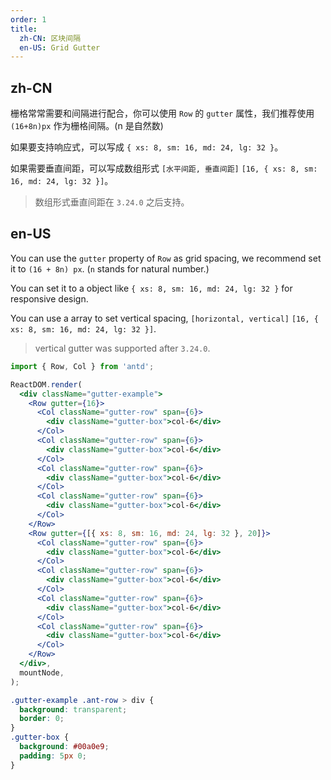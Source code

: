 ```yaml
---
order: 1
title:
  zh-CN: 区块间隔
  en-US: Grid Gutter
---
```


## zh-CN

栅格常常需要和间隔进行配合，你可以使用 `Row` 的 `gutter` 属性，我们推荐使用 `(16+8n)px` 作为栅格间隔。(n 是自然数)

如果要支持响应式，可以写成 `{ xs: 8, sm: 16, md: 24, lg: 32 }`。

如果需要垂直间距，可以写成数组形式 `[水平间距, 垂直间距]` `[16, { xs: 8, sm: 16, md: 24, lg: 32 }]`。

> 数组形式垂直间距在 `3.24.0` 之后支持。

## en-US

You can use the `gutter` property of `Row` as grid spacing, we recommend set it to `(16 + 8n) px`. (`n` stands for natural number.)

You can set it to a object like `{ xs: 8, sm: 16, md: 24, lg: 32 }` for responsive design.

You can use a array to set vertical spacing, `[horizontal, vertical]` `[16, { xs: 8, sm: 16, md: 24, lg: 32 }]`.

> vertical gutter was supported after `3.24.0`.

```jsx
import { Row, Col } from 'antd';

ReactDOM.render(
  <div className="gutter-example">
    <Row gutter={16}>
      <Col className="gutter-row" span={6}>
        <div className="gutter-box">col-6</div>
      </Col>
      <Col className="gutter-row" span={6}>
        <div className="gutter-box">col-6</div>
      </Col>
      <Col className="gutter-row" span={6}>
        <div className="gutter-box">col-6</div>
      </Col>
      <Col className="gutter-row" span={6}>
        <div className="gutter-box">col-6</div>
      </Col>
    </Row>
    <Row gutter={[{ xs: 8, sm: 16, md: 24, lg: 32 }, 20]}>
      <Col className="gutter-row" span={6}>
        <div className="gutter-box">col-6</div>
      </Col>
      <Col className="gutter-row" span={6}>
        <div className="gutter-box">col-6</div>
      </Col>
      <Col className="gutter-row" span={6}>
        <div className="gutter-box">col-6</div>
      </Col>
      <Col className="gutter-row" span={6}>
        <div className="gutter-box">col-6</div>
      </Col>
    </Row>
  </div>,
  mountNode,
);
```

```css
.gutter-example .ant-row > div {
  background: transparent;
  border: 0;
}
.gutter-box {
  background: #00a0e9;
  padding: 5px 0;
}
```

<style>
[data-theme="dark"] .gutter-box {
  background: #028ac8;
}
</style>
